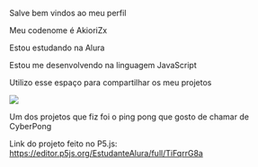 Salve bem vindos ao meu perfil

Meu codenome é AkioriZx

Estou estudando na Alura

Estou me desenvolvendo na linguagem JavaScript

Utilizo esse espaço para compartilhar os meu projetos

![](https://tenor.com/bETdD.gif)


Um dos projetos que fiz foi o ping pong que gosto de chamar de CyberPong

Link do projeto feito no P5.js:
https://editor.p5js.org/EstudanteAlura/full/TiFqrrG8a
